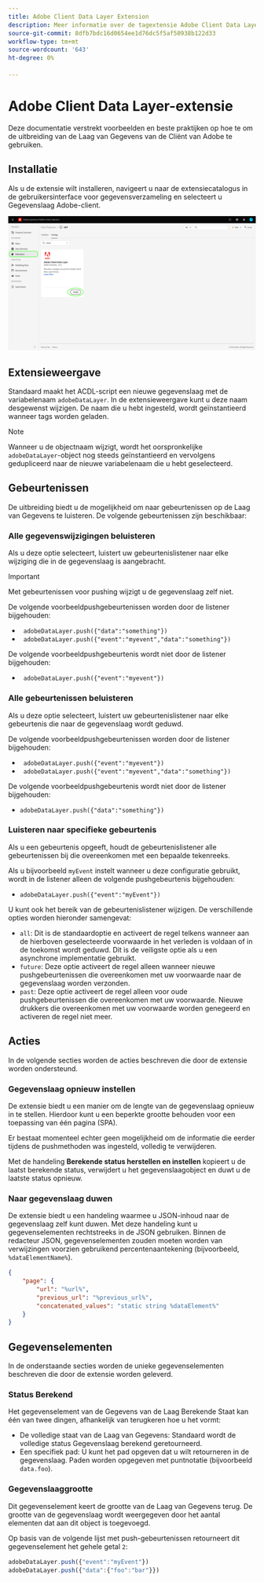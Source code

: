 ```yaml
---
title: Adobe Client Data Layer Extension
description: Meer informatie over de tagextensie Adobe Client Data Layer in Adobe Experience Platform.
source-git-commit: 8dfb7bdc16d0654ee1d76dc5f5af50938b122d33
workflow-type: tm+mt
source-wordcount: '643'
ht-degree: 0%

---
```


# Adobe Client Data Layer-extensie

Deze documentatie verstrekt voorbeelden en beste praktijken op hoe te om de uitbreiding van de Laag van Gegevens van de Cliënt van Adobe te gebruiken.

<!-- (Missing document?)
If you would like to have more details on development consideration, [please reach this page](./dev.md). -->

## Installatie

Als u de extensie wilt installeren, navigeert u naar de extensiecatalogus in de gebruikersinterface voor gegevensverzameling en selecteert u Gegevenslaag Adobe-client.

![ACDL-extensieweergave in catalogus](./images/catalog.png)

<!-- (GitHub link?)
There is also the possibility to fork this project. You can download this github project, realize the change that you deem required for your specific use-case and re-upload it on your Organization as a private extension.
This installation will not be supported on our end.<br>
>[!NOTE]
>
> _Consider renaming the extension name in the extension.json file_ -->

## Extensieweergave

Standaard maakt het ACDL-script een nieuwe gegevenslaag met de variabelenaam `adobeDataLayer`. In de extensieweergave kunt u deze naam desgewenst wijzigen. De naam die u hebt ingesteld, wordt geïnstantieerd wanneer tags worden geladen.

>[!NOTE]
>
>Wanneer u de objectnaam wijzigt, wordt het oorspronkelijke `adobeDataLayer`-object nog steeds geïnstantieerd en vervolgens gedupliceerd naar de nieuwe variabelenaam die u hebt geselecteerd.

## Gebeurtenissen

De uitbreiding biedt u de mogelijkheid om naar gebeurtenissen op de Laag van Gegevens te luisteren. De volgende gebeurtenissen zijn beschikbaar:

### Alle gegevenswijzigingen beluisteren

Als u deze optie selecteert, luistert uw gebeurtenislistener naar elke wijziging die in de gegevenslaag is aangebracht.

>[!IMPORTANT]
>
>Met gebeurtenissen voor pushing wijzigt u de gegevenslaag zelf niet.

De volgende voorbeeldpushgebeurtenissen worden door de listener bijgehouden:

* ` adobeDataLayer.push({"data":"something"})`
* ` adobeDataLayer.push({"event":"myevent","data":"something"})`

De volgende voorbeeldpushgebeurtenis wordt niet door de listener bijgehouden:

* ` adobeDataLayer.push({"event":"myevent"})`

### Alle gebeurtenissen beluisteren

Als u deze optie selecteert, luistert uw gebeurtenislistener naar elke gebeurtenis die naar de gegevenslaag wordt geduwd.

De volgende voorbeeldpushgebeurtenissen worden door de listener bijgehouden:

* ` adobeDataLayer.push({"event":"myevent"})`
* ` adobeDataLayer.push({"event":"myevent","data":"something"})`

De volgende voorbeeldpushgebeurtenis wordt niet door de listener bijgehouden:

* ` adobeDataLayer.push({"data":"something"}) `

### Luisteren naar specifieke gebeurtenis

Als u een gebeurtenis opgeeft, houdt de gebeurtenislistener alle gebeurtenissen bij die overeenkomen met een bepaalde tekenreeks.

Als u bijvoorbeeld `myEvent` instelt wanneer u deze configuratie gebruikt, wordt in de listener alleen de volgende pushgebeurtenis bijgehouden:

* `adobeDataLayer.push({"event":"myEvent"})`

U kunt ook het bereik van de gebeurtenislistener wijzigen. De verschillende opties worden hieronder samengevat:

* `all`: Dit is de standaardoptie en activeert de regel telkens wanneer aan de hierboven geselecteerde voorwaarde in het verleden is voldaan of in de toekomst wordt geduwd. Dit is de veiligste optie als u een asynchrone implementatie gebruikt.
* `future`: Deze optie activeert de regel alleen wanneer nieuwe pushgebeurtenissen die overeenkomen met uw voorwaarde naar de gegevenslaag worden verzonden.
* `past`: Deze optie activeert de regel alleen voor oude pushgebeurtenissen die overeenkomen met uw voorwaarde. Nieuwe drukkers die overeenkomen met uw voorwaarde worden genegeerd en activeren de regel niet meer.

## Acties

In de volgende secties worden de acties beschreven die door de extensie worden ondersteund.

### Gegevenslaag opnieuw instellen

De extensie biedt u een manier om de lengte van de gegevenslaag opnieuw in te stellen. Hierdoor kunt u een beperkte grootte behouden voor een toepassing van één pagina (SPA).

Er bestaat momenteel echter geen mogelijkheid om de informatie die eerder tijdens de pushmethoden was ingesteld, volledig te verwijderen.

Met de handeling **Berekende status herstellen en instellen** kopieert u de laatst berekende status, verwijdert u het gegevenslaagobject en duwt u de laatste status opnieuw.

### Naar gegevenslaag duwen

De extensie biedt u een handeling waarmee u JSON-inhoud naar de gegevenslaag zelf kunt duwen. Met deze handeling kunt u gegevenselementen rechtstreeks in de JSON gebruiken. Binnen de redacteur JSON, gegevenselementen zouden moeten worden van verwijzingen voorzien gebruikend percentenaantekening (bijvoorbeeld, `%dataElementName%`).

```json
{
    "page": {
        "url": "%url%",
        "previous_url": "%previous_url%",
        "concatenated_values": "static string %dataElement%"
    }
}
```

## Gegevenselementen

In de onderstaande secties worden de unieke gegevenselementen beschreven die door de extensie worden geleverd.

### Status Berekend

Het gegevenselement van de Gegevens van de Laag Berekende Staat kan één van twee dingen, afhankelijk van terugkeren hoe u het vormt:

* De volledige staat van de Laag van Gegevens: Standaard wordt de volledige status Gegevenslaag berekend geretourneerd.
* Een specifiek pad: U kunt het pad opgeven dat u wilt retourneren in de gegevenslaag. Paden worden opgegeven met puntnotatie (bijvoorbeeld `data.foo`).

### Gegevenslaaggrootte

Dit gegevenselement keert de grootte van de Laag van Gegevens terug. De grootte van de gegevenslaag wordt weergegeven door het aantal elementen dat aan dit object is toegevoegd.

Op basis van de volgende lijst met push-gebeurtenissen retourneert dit gegevenselement het gehele getal `2`:

```js
adobeDataLayer.push({"event":"myEvent"})
adobeDataLayer.push({"data":{"foo":"bar"}})
```
